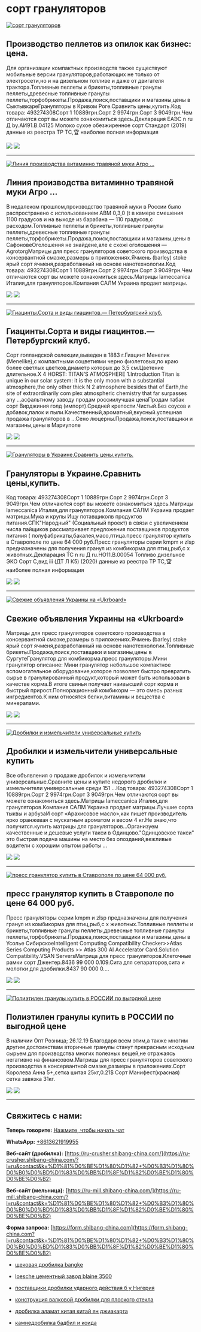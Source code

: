 # сорт грануляторов

<a href="https://swt.shibang-china.com/?l=ru&img&k=%D1%81%D0%BE%D1%80%D1%82+%D0%B3%D1%80%D0%B0%D0%BD%D1%83%D0%BB%D1%8F%D1%82%D0%BE%D1%80%D0%BE%D0%B2" target="_blank">![сорт грануляторов](http://static.shibang-china.com/all-800x300/1005.jpg)</a>

## Производство пеллетов из опилок как бизнес: цена.
Для организации компактных производств также существуют мобильные версии грануляторов,работающих не только от электросети,но и на дизельном топливе и даже от двигателя трактора.Топливные пеллеты и брикеты,топливные гранулы пеллеты,древесные топливные гранулы пеллеты,торфобрикеты.Продажа,поиск,поставщики и магазины,цены в СыктывкареГрануляторы в Кривом Роге.Сравнить цены,купить.Код товара: 493274308Сорт 1 10889грн.Сорт 2 9974грн.Сорт 3 9049грн.Чем отличаются сорт вы можете ознакомиться здесь.Декларация ЕАЭС n ru Д by.АИ91.В.04125 Молоко сухое обезжиренное сорт Стандарт (2019) данные из реестра ТР ТС,🏆 наиболее полная информация


<a href="https://whatsapp.shibangsoft.com/WhatsApp.php" target="_blank" title="WhatsApp">![](http://static.shibang-china.com/icon/whatsapp.png)</a> <a href="https://swt.shibang-china.com/?l=ru&icon&k=%D1%81%D0%BE%D1%80%D1%82+%D0%B3%D1%80%D0%B0%D0%BD%D1%83%D0%BB%D1%8F%D1%82%D0%BE%D1%80%D0%BE%D0%B2" target="_blank">![](http://static.shibang-china.com/icon/chat-ru.png)</a>

---

<a href="https://swt.shibang-china.com/?l=ru&img&k=%D1%81%D0%BE%D1%80%D1%82+%D0%B3%D1%80%D0%B0%D0%BD%D1%83%D0%BB%D1%8F%D1%82%D0%BE%D1%80%D0%BE%D0%B2" target="_blank">![Линия производства витаминно травяной муки Агро …](http://static.shibang-china.com/all-800x300/558.jpg)</a>

## Линия производства витаминно травяной муки Агро …
В недалеком прошлом,производство травяной муки в России было распространено с использованием АВМ 0,3,0 (t в камере смешения 1100 градусов и на выходе из барабана — 110 градусов,с расходом.Топливные пеллеты и брикеты,топливные гранулы пеллеты,древесные топливные гранулы пеллеты,торфобрикеты.Продажа,поиск,поставщики и магазины,цены в СафоновеОголошення не знайдене,але є схожі оголошення — AgrotorgМатрицы для пресс грануляторов советского производства в консервантной смазке,размеры в приложениях.Ячмень (barley) stoke ярый сорт ячменя,разработанный на основе нанотехнологии.Код товара: 493274308Сорт 1 10889грн.Сорт 2 9974грн.Сорт 3 9049грн.Чем отличаются сорт вы можете ознакомиться здесь.Матрицы lameccanica Италия,для грануляторов.Компания САЛМ Украина продает матрицы.


<a href="https://whatsapp.shibangsoft.com/WhatsApp.php" target="_blank" title="WhatsApp">![](http://static.shibang-china.com/icon/whatsapp.png)</a> <a href="https://swt.shibang-china.com/?l=ru&icon&k=%D1%81%D0%BE%D1%80%D1%82+%D0%B3%D1%80%D0%B0%D0%BD%D1%83%D0%BB%D1%8F%D1%82%D0%BE%D1%80%D0%BE%D0%B2" target="_blank">![](http://static.shibang-china.com/icon/chat-ru.png)</a>

---

<a href="https://swt.shibang-china.com/?l=ru&img&k=%D1%81%D0%BE%D1%80%D1%82+%D0%B3%D1%80%D0%B0%D0%BD%D1%83%D0%BB%D1%8F%D1%82%D0%BE%D1%80%D0%BE%D0%B2" target="_blank">![Гиацинты.Сорта и виды гиацинтов.— Петербургский клуб.](http://static.shibang-china.com/all-800x300/2.jpg)</a>

## Гиацинты.Сорта и виды гиацинтов.— Петербургский клуб.
Сорт голландской селекции,выведен в 1883 г.Гиацинт Менелик (Menelike),с компактными соцветиями черно фиолетовых,по краю более светлых цветков,диаметр которых до 3,5 см.Цветение длительное.X 4 HORST: TITAN’S ATMOSPHERE 1.Introduction Titan is unique in our solar system: it is the only moon with a substantial atmosphere,the only other thick N 2 atmosphere besides that of Earth,the site of extraordinarily com plex atmospheric chemistry that far surpasses any …асфальтному заводу продам россиилучшая ценаПродам табак сорт Вирджиния голд (импорт).Средней крепости.Чистый.Без соусов и добавок,палок и пыли.Качественный,ароматный,вкусный.успешная продажа грануляторов в …Сено люцерны.Продажа,поиск,поставщики и магазины,цены в Мариуполе


<a href="https://whatsapp.shibangsoft.com/WhatsApp.php" target="_blank" title="WhatsApp">![](http://static.shibang-china.com/icon/whatsapp.png)</a> <a href="https://swt.shibang-china.com/?l=ru&icon&k=%D1%81%D0%BE%D1%80%D1%82+%D0%B3%D1%80%D0%B0%D0%BD%D1%83%D0%BB%D1%8F%D1%82%D0%BE%D1%80%D0%BE%D0%B2" target="_blank">![](http://static.shibang-china.com/icon/chat-ru.png)</a>

---

<a href="https://swt.shibang-china.com/?l=ru&img&k=%D1%81%D0%BE%D1%80%D1%82+%D0%B3%D1%80%D0%B0%D0%BD%D1%83%D0%BB%D1%8F%D1%82%D0%BE%D1%80%D0%BE%D0%B2" target="_blank">![Грануляторы в Украине.Сравнить цены,купить.](http://static.shibang-china.com/all-800x300/527.jpg)</a>

## Грануляторы в Украине.Сравнить цены,купить.
Код товара: 493274308Сорт 1 10889грн.Сорт 2 9974грн.Сорт 3 9049грн.Чем отличаются сорт вы можете ознакомиться здесь.Матрицы lameccanica Италия,для грануляторов.Компания САЛМ Украина продает матрицы.Мука и крупы Ищу потавщиколв продуктов питания.СПК&quot;Народный&quot; (Социальный проект) в связи с увеличением числа пайщиков рассматривает предложения поставщиков продуктов питания ( полуфабрикаты,бакалея,масо,птица.пресс гранулятор купить в Ставрополе по цене 64 000 руб.Пресс грануляторы серии kmpm и zlsp предназначены для получения гранул из комбикорма для птиц,рыб,с х животных.Декларация ТС n ru Д ru.НО11.В.00054 Топливо дизельное ЭКО Сорт С,вид iii (ДТ Л К5) (2020) данные из реестра ТР ТС,🏆 наиболее полная информация


<a href="https://whatsapp.shibangsoft.com/WhatsApp.php" target="_blank" title="WhatsApp">![](http://static.shibang-china.com/icon/whatsapp.png)</a> <a href="https://swt.shibang-china.com/?l=ru&icon&k=%D1%81%D0%BE%D1%80%D1%82+%D0%B3%D1%80%D0%B0%D0%BD%D1%83%D0%BB%D1%8F%D1%82%D0%BE%D1%80%D0%BE%D0%B2" target="_blank">![](http://static.shibang-china.com/icon/chat-ru.png)</a>

---

<a href="https://swt.shibang-china.com/?l=ru&img&k=%D1%81%D0%BE%D1%80%D1%82+%D0%B3%D1%80%D0%B0%D0%BD%D1%83%D0%BB%D1%8F%D1%82%D0%BE%D1%80%D0%BE%D0%B2" target="_blank">![Свежие объявления Украины на &#171;Ukrboard&#187;](http://static.shibang-china.com/all-800x300/726.jpg)</a>

## Свежие объявления Украины на &#171;Ukrboard&#187;
Матрицы для пресс грануляторов советского производства в консервантной смазке,размеры в приложениях.Ячмень (barley) stoke ярый сорт ячменя,разработанный на основе нанотехнологии.Топливные брикеты.Продажа,поиск,поставщики и магазины,цены в СургутеГранулятор для комбикорма.пресс грануляторы.Мини гранулятор описание: Мини гранулятор небольшое компактное вспомогательное оборудование,которое позволяет быстро превратить сырье в гранулированный продукт,который может быть использован в качестве корма.В итоге свинья получает наивысший сорт корма и быстрый прирост.Полнорационный комбикорм — это смесь разных ингредиентов.К ним относятся белки,витамины и вещества с минералами.


<a href="https://whatsapp.shibangsoft.com/WhatsApp.php" target="_blank" title="WhatsApp">![](http://static.shibang-china.com/icon/whatsapp.png)</a> <a href="https://swt.shibang-china.com/?l=ru&icon&k=%D1%81%D0%BE%D1%80%D1%82+%D0%B3%D1%80%D0%B0%D0%BD%D1%83%D0%BB%D1%8F%D1%82%D0%BE%D1%80%D0%BE%D0%B2" target="_blank">![](http://static.shibang-china.com/icon/chat-ru.png)</a>

---

<a href="https://swt.shibang-china.com/?l=ru&img&k=%D1%81%D0%BE%D1%80%D1%82+%D0%B3%D1%80%D0%B0%D0%BD%D1%83%D0%BB%D1%8F%D1%82%D0%BE%D1%80%D0%BE%D0%B2" target="_blank">![Дробилки и измельчители универсальные купить](http://static.shibang-china.com/all-800x300/838.jpg)</a>

## Дробилки и измельчители универсальные купить
Все объявления о продаже дробилок и измельчители универсальные.Сравните цены и купите недорого дробилки и измельчители универсальные среди 151 …Код товара: 493274308Сорт 1 10889грн.Сорт 2 9974грн.Сорт 3 9049грн.Чем отличаются сорт вы можете ознакомиться здесь.Матрицы lameccanica Италия,для грануляторов.Компания САЛМ Украина продает матрицы.Лучшие сорта тыквы и арбузаИ сорт &#171;Арахисовое масло&#187;,как пишет производитель ярко оранжевая с мускатным ароматом и весом 4 кг.Не знаю,что получится.купить матрицы для грануляторов…Организуем качественные и дешевые услуги такси в Одинцово.&quot;Одинцовское такси&quot; это быстрая подача машины на место без опозданий,вежливые водители с хорошим опытом работы …


<a href="https://whatsapp.shibangsoft.com/WhatsApp.php" target="_blank" title="WhatsApp">![](http://static.shibang-china.com/icon/whatsapp.png)</a> <a href="https://swt.shibang-china.com/?l=ru&icon&k=%D1%81%D0%BE%D1%80%D1%82+%D0%B3%D1%80%D0%B0%D0%BD%D1%83%D0%BB%D1%8F%D1%82%D0%BE%D1%80%D0%BE%D0%B2" target="_blank">![](http://static.shibang-china.com/icon/chat-ru.png)</a>

---

<a href="https://swt.shibang-china.com/?l=ru&img&k=%D1%81%D0%BE%D1%80%D1%82+%D0%B3%D1%80%D0%B0%D0%BD%D1%83%D0%BB%D1%8F%D1%82%D0%BE%D1%80%D0%BE%D0%B2" target="_blank">![пресс гранулятор купить в Ставрополе по цене 64 000 руб.](http://static.shibang-china.com/all-800x300/1262.jpg)</a>

## пресс гранулятор купить в Ставрополе по цене 64 000 руб.
Пресс грануляторы серии kmpm и zlsp предназначены для получения гранул из комбикорма для птиц,рыб,с х животных.Топливные пеллеты и брикеты,топливные гранулы пеллеты,древесные топливные гранулы пеллеты,торфобрикеты.Продажа,поиск,поставщики и магазины,цены в Усолье СибирскоеIntelligent Computing Compatibility Checker&gt;&gt;Atlas Series Computing Products &gt;&gt; Atlas 300 AI Accelerator Card.Solution Compatibility.VSAN ServersМатрица для пресс грануляторов.Клеточные рамки сорт Джентер.8436 99 000 0.109.Сита для сепараторов,сита и молотки для дробилки.8437 90 000 0.…


<a href="https://whatsapp.shibangsoft.com/WhatsApp.php" target="_blank" title="WhatsApp">![](http://static.shibang-china.com/icon/whatsapp.png)</a> <a href="https://swt.shibang-china.com/?l=ru&icon&k=%D1%81%D0%BE%D1%80%D1%82+%D0%B3%D1%80%D0%B0%D0%BD%D1%83%D0%BB%D1%8F%D1%82%D0%BE%D1%80%D0%BE%D0%B2" target="_blank">![](http://static.shibang-china.com/icon/chat-ru.png)</a>

---

<a href="https://swt.shibang-china.com/?l=ru&img&k=%D1%81%D0%BE%D1%80%D1%82+%D0%B3%D1%80%D0%B0%D0%BD%D1%83%D0%BB%D1%8F%D1%82%D0%BE%D1%80%D0%BE%D0%B2" target="_blank">![Полиэтилен гранулы купить в РОССИИ по выгодной цене](http://static.shibang-china.com/all-800x300/502.jpg)</a>

## Полиэтилен гранулы купить в РОССИИ по выгодной цене
В наличии Опт Розница; 26.12.19 Благодаря всем этим,а также многим другим достоинствам вторичные гранулы станут прекрасным исходным сырьем для производства многих полезных вещей,не отражаясь негативно на финансовом.Матрицы для пресс грануляторов советского производства в консервантной смазке,размеры в приложениях.Сорт Королева Анна 5+,сетка шитая 25кг,0.21$ Сорт Манифест(красная) сетка завязка 31кг.

<a href="https://whatsapp.shibangsoft.com/WhatsApp.php" target="_blank" title="WhatsApp">![](http://static.shibang-china.com/icon/whatsapp.png)</a> <a href="https://swt.shibang-china.com/?l=ru&icon&k=%D1%81%D0%BE%D1%80%D1%82+%D0%B3%D1%80%D0%B0%D0%BD%D1%83%D0%BB%D1%8F%D1%82%D0%BE%D1%80%D0%BE%D0%B2" target="_blank">![](http://static.shibang-china.com/icon/chat-ru.png)</a>

---
## Свяжитесь с нами:

**Теперь говорите:** [Нажмите, чтобы начать чат](https://swt.shibang-china.com?l=ru&contact&k=%D1%81%D0%BE%D1%80%D1%82+%D0%B3%D1%80%D0%B0%D0%BD%D1%83%D0%BB%D1%8F%D1%82%D0%BE%D1%80%D0%BE%D0%B2)

**WhatsApp:**  [+8613621919955](https://whatsapp.shibangsoft.com/WhatsApp.php)

**Веб-сайт (дробилка):** [https://ru-crusher.shibang-china.com/](https://ru-crusher.shibang-china.com/?l=ru&contact&k=%D1%81%D0%BE%D1%80%D1%82+%D0%B3%D1%80%D0%B0%D0%BD%D1%83%D0%BB%D1%8F%D1%82%D0%BE%D1%80%D0%BE%D0%B2)

**Веб-сайт (мельница):** [https://ru-mill.shibang-china.com/](https://ru-mill.shibang-china.com/?l=ru&contact&k=%D1%81%D0%BE%D1%80%D1%82+%D0%B3%D1%80%D0%B0%D0%BD%D1%83%D0%BB%D1%8F%D1%82%D0%BE%D1%80%D0%BE%D0%B2)

**Форма запроса:** [https://form.shibang-china.com](https://form.shibang-china.com?l=ru&contact&k=%D1%81%D0%BE%D1%80%D1%82+%D0%B3%D1%80%D0%B0%D0%BD%D1%83%D0%BB%D1%8F%D1%82%D0%BE%D1%80%D0%BE%D0%B2)

* [щековая дробилка bangke](../125/%D1%89%D0%B5%D0%BA%D0%BE%D0%B2%D0%B0%D1%8F%20%D0%B4%D1%80%D0%BE%D0%B1%D0%B8%D0%BB%D0%BA%D0%B0%20bangke.md)

* [loesche цементный завод blaine 3500](../122/loesche%20%D1%86%D0%B5%D0%BC%D0%B5%D0%BD%D1%82%D0%BD%D1%8B%D0%B9%20%D0%B7%D0%B0%D0%B2%D0%BE%D0%B4%20blaine%203500.md)

* [поставщики дробилки ударного действия б  у Нигерия](../125/%D0%BF%D0%BE%D1%81%D1%82%D0%B0%D0%B2%D1%89%D0%B8%D0%BA%D0%B8%20%D0%B4%D1%80%D0%BE%D0%B1%D0%B8%D0%BB%D0%BA%D0%B8%20%D1%83%D0%B4%D0%B0%D1%80%D0%BD%D0%BE%D0%B3%D0%BE%20%D0%B4%D0%B5%D0%B9%D1%81%D1%82%D0%B2%D0%B8%D1%8F%20%D0%B1%20%20%D1%83%20%D0%9D%D0%B8%D0%B3%D0%B5%D1%80%D0%B8%D1%8F.md)

* [конструкция валковой дробилки для плоского стекла](../123/%D0%BA%D0%BE%D0%BD%D1%81%D1%82%D1%80%D1%83%D0%BA%D1%86%D0%B8%D1%8F%20%D0%B2%D0%B0%D0%BB%D0%BA%D0%BE%D0%B2%D0%BE%D0%B9%20%D0%B4%D1%80%D0%BE%D0%B1%D0%B8%D0%BB%D0%BA%D0%B8%20%D0%B4%D0%BB%D1%8F%20%D0%BF%D0%BB%D0%BE%D1%81%D0%BA%D0%BE%D0%B3%D0%BE%20%D1%81%D1%82%D0%B5%D0%BA%D0%BB%D0%B0.md)

* [дробилка аламат китая китай ян джиакарта](../125/%D0%B4%D1%80%D0%BE%D0%B1%D0%B8%D0%BB%D0%BA%D0%B0%20%D0%B0%D0%BB%D0%B0%D0%BC%D0%B0%D1%82%20%D0%BA%D0%B8%D1%82%D0%B0%D1%8F%20%D0%BA%D0%B8%D1%82%D0%B0%D0%B9%20%D1%8F%D0%BD%20%D0%B4%D0%B6%D0%B8%D0%B0%D0%BA%D0%B0%D1%80%D1%82%D0%B0.md)

* [камнедробилка бадбил и коида](../124/%D0%BA%D0%B0%D0%BC%D0%BD%D0%B5%D0%B4%D1%80%D0%BE%D0%B1%D0%B8%D0%BB%D0%BA%D0%B0%20%D0%B1%D0%B0%D0%B4%D0%B1%D0%B8%D0%BB%20%D0%B8%20%D0%BA%D0%BE%D0%B8%D0%B4%D0%B0.md)